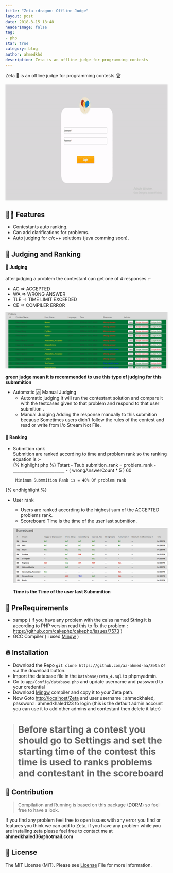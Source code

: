 ```yaml
---
title: "Zeta :dragon: Offline Judge"
layout: post
date: 2018-3-15 18:48
headerImage: false
tag:
- php
star: true
category: blog
author: ahmedkhd
description: Zeta is an offline judge for programming contests
---
```


Zeta :dragon: is an offline judge for programming contests :trophy:
<br>
<p align="center">
    <img src="https://raw.githubusercontent.com/aa-ahmed-aa/Zeta/master/screenshots/main.gif" alt="Landing Page" width="800" height="360" />
</p>

## :guardsman: Features
- Contestants auto ranking.
- Can add clarifications for problems.
- Auto judging for c/c++ solutions (java comming soon).

## :triangular_flag_on_post: Judging and Ranking
#### :pushpin: Judging
after judging a problem the contestant can get one of 4 responses :- <br>
- AC => ACCEPTED
- WA => WRONG ANSWER
- TLE => TIME LIMIT EXCEEDED
- CE => COMPILER ERROR

![Alt text](https://raw.githubusercontent.com/aa-ahmed-aa/Zeta/master/screenshots/judge.PNG "Judge")

**green judge mean it is recommended to use this type of judging for this submmition**


- Automatic :vs: Manual Judging
    - Automatic judging
        It will run the contestant solution and compare it with the testcases given to that problem and respond to that user submition .<br>
    - Manual Judging
        Adding the response manually to this submition because Sometimes users didn't follow the rules of the contest and read or write from i/o Stream Not File.<br>

#### :oncoming_taxi: Ranking
- Submition rank <br>
    Submition are ranked according to time and problem rank so the ranking equation is :- <br>
{% highlight php %}
                                                     Tstart - Tsub
       submition_rank =   problem_rank    -    _________________________    -    (    wrongAnswerCount   *   5    )
                                                           60

       Minimum Submmition Rank is = 40% Of problem rank

{% endhighlight %}

- User rank <br>
    - Users are ranked according to the highest sum of the ACCEPTED problems rank.
    - Scoreboard Time is the time of the user last submition.

    ![Alt text](https://raw.githubusercontent.com/aa-ahmed-aa/Zeta/master/screenshots/scoreboard.PNG "Judge")

    **Time is the Time of the user last Submmition**


## :rocket: PreRequirements
- xampp ( if you have any problem with the calss named String it is according to PHP version read this to fix the problem : https://github.com/cakephp/cakephp/issues/7573 )
- GCC Compiler ( i used <a href="https://nuwen.net/mingw.html" >Mingw</a> )

## :fire: Installation
- Download the Repo `git clone https://github.com/aa-ahmed-aa/Zeta` or via the download button.
- Import the database file in the `Database/zeta_4.sql` to phpmyadmin.
- Go to `app/Config/database.php` and update username and password to your credential
- Download <a href="https://nuwen.net/mingw.html" >Mingw</a> compiler and copy it to your Zeta path.
- Now Goto <a href="http://localhost/Zeta">http://localhost/Zeta</a> and user username : ahmedkhaled, password : ahmedkhaled123 to login (this is the default admin account you can use it to add other admins and contestant then delete it later)

> # Before starting a contest you should go to Settings and set the starting time of the contest this time is used to ranks problems and contestant in the scoreboard

## :construction: Contribution
> Compilation and Running is based on this package (<a href="https://github.com/aa-ahmed-aa/Dorm">DORM</a>) so feel free to have a look.<br>

If you find any problem feel free to open issues with any error you find or features you think we can add to Zeta, if you have any problem while you are installing zeta please feel free to contact me at __ahmedkhaled36@hotmail.com__


## :police_car: License
The MIT License (MIT). Please see [License](https://github.com/aa-ahmed-aa/Dorm/blob/master/LICENSE) File for more information.


